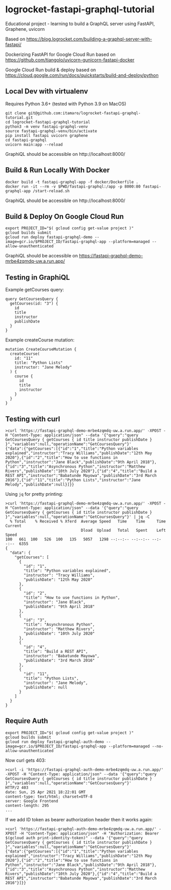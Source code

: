 # logrocket-fastapi-graphql-tutorial

Educational project - learning to build a GraphQL server using FastAPI, Graphene, uvicorn

Based on https://blog.logrocket.com/building-a-graphql-server-with-fastapi/

Dockerizing FastAPI for Google Cloud Run based on https://github.com/tiangolo/uvicorn-gunicorn-fastapi-docker

Google Cloud Run build & deploy based on https://cloud.google.com/run/docs/quickstarts/build-and-deploy/python

## Local Dev with virtualenv

Requires Python 3.6+ (tested with Python 3.9 on MacOS)

```
git clone git@github.com:itamaro/logrocket-fastapi-graphql-tutorial.git
cd logrocket-fastapi-graphql-tutorial
python3 -m venv fastapi-graphql-venv
source fastapi-graphql-venv/bin/activate
pip install fastapi uvicorn graphene
cd fastapi-graphql
uvicorn main:app --reload
```

GraphiQL should be accessible on http://localhost:8000/

## Build & Run Locally With Docker

```
docker build -t fastapi-graphql-app -f docker/Dockerfile .
docker run -it --rm -v $PWD/fastapi-graphql:/app -p 8000:80 fastapi-graphql-app /start-reload.sh
```

GraphiQL should be accessible on http://localhost:8000/

## Build & Deploy On Google Cloud Run

```
export PROJECT_ID="$( gcloud config get-value project )"
gcloud builds submit
gcloud run deploy fastapi-graphql-demo --image=gcr.io/$PROJECT_ID/fastapi-graphql-app --platform=managed --allow-unauthenticated
```

GraphiQL should be accessible on https://fastapi-graphql-demo-mrbe4zqmdq-uw.a.run.app/

## Testing in GraphiQL

Example getCourses query:

```
query GetCoursesQuery {
  getCourses(id: "3") {
    id
    title
    instructor
    publishDate
  }
}
```

Example createCourse mutation:

```
mutation CreateCourseMutation {
  createCourse(
    id: "11"
    title: "Python Lists"
    instructor: "Jane Melody"
  ) {
    course {
      id
      title
      instructor
    }
  }
}
```

## Testing with curl

```
>curl 'https://fastapi-graphql-demo-mrbe4zqmdq-uw.a.run.app/' -XPOST -H "Content-Type: application/json" --data '{"query":"query GetCoursesQuery { getCourses { id title instructor publishDate } }","variables":null,"operationName":"GetCoursesQuery"}'
{"data":{"getCourses":[{"id":"1","title":"Python variables explained","instructor":"Tracy Williams","publishDate":"12th May 2020"},{"id":"2","title":"How to use functions in Python","instructor":"Jane Black","publishDate":"9th April 2018"},{"id":"3","title":"Asynchronous Python","instructor":"Matthew Rivers","publishDate":"10th July 2020"},{"id":"4","title":"Build a REST API","instructor":"Babatunde Mayowa","publishDate":"3rd March 2016"},{"id":"11","title":"Python Lists","instructor":"Jane Melody","publishDate":null}]}}
```

Using `jq` for pretty printing:

```
>curl 'https://fastapi-graphql-demo-mrbe4zqmdq-uw.a.run.app/' -XPOST -H "Content-Type: application/json" --data '{"query":"query GetCoursesQuery { getCourses { id title instructor publishDate } }","variables":null,"operationName":"GetCoursesQuery"}' | jq -C
  % Total    % Received % Xferd  Average Speed   Time    Time     Time  Current
                                 Dload  Upload   Total   Spent    Left  Speed
100   661  100   526  100   135   5057   1298 --:--:-- --:--:-- --:--:--  6355
{
  "data": {
    "getCourses": [
      {
        "id": "1",
        "title": "Python variables explained",
        "instructor": "Tracy Williams",
        "publishDate": "12th May 2020"
      },
      {
        "id": "2",
        "title": "How to use functions in Python",
        "instructor": "Jane Black",
        "publishDate": "9th April 2018"
      },
      {
        "id": "3",
        "title": "Asynchronous Python",
        "instructor": "Matthew Rivers",
        "publishDate": "10th July 2020"
      },
      {
        "id": "4",
        "title": "Build a REST API",
        "instructor": "Babatunde Mayowa",
        "publishDate": "3rd March 2016"
      },
      {
        "id": "11",
        "title": "Python Lists",
        "instructor": "Jane Melody",
        "publishDate": null
      }
    ]
  }
}
```

## Require Auth

```
export PROJECT_ID="$( gcloud config get-value project )"
gcloud builds submit
gcloud run deploy fastapi-graphql-auth-demo --image=gcr.io/$PROJECT_ID/fastapi-graphql-app --platform=managed --no-allow-unauthenticated
```

Now curl gets 403:

```
>curl -i 'https://fastapi-graphql-auth-demo-mrbe4zqmdq-uw.a.run.app/' -XPOST -H "Content-Type: application/json" --data '{"query":"query GetCoursesQuery { getCourses { id title instructor publishDate } }","variables":null,"operationName":"GetCoursesQuery"}'
HTTP/2 403
date: Sun, 25 Apr 2021 18:22:01 GMT
content-type: text/html; charset=UTF-8
server: Google Frontend
content-length: 295
...
```

If we add ID token as bearer authorization header then it works again:

```
>curl 'https://fastapi-graphql-auth-demo-mrbe4zqmdq-uw.a.run.app/' -XPOST -H "Content-Type: application/json" -H "Authorization: Bearer $(gcloud auth print-identity-token)" --data '{"query":"query GetCoursesQuery { getCourses { id title instructor publishDate } }","variables":null,"operationName":"GetCoursesQuery"}'
{"data":{"getCourses":[{"id":"1","title":"Python variables explained","instructor":"Tracy Williams","publishDate":"12th May 2020"},{"id":"2","title":"How to use functions in Python","instructor":"Jane Black","publishDate":"9th April 2018"},{"id":"3","title":"Asynchronous Python","instructor":"Matthew Rivers","publishDate":"10th July 2020"},{"id":"4","title":"Build a REST API","instructor":"Babatunde Mayowa","publishDate":"3rd March 2016"}]}}
```

